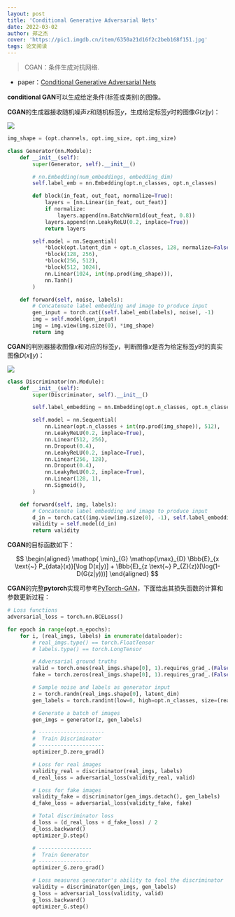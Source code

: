```yaml
---
layout: post
title: 'Conditional Generative Adversarial Nets'
date: 2022-03-02
author: 郑之杰
cover: 'https://pic1.imgdb.cn/item/6350a21d16f2c2beb168f151.jpg'
tags: 论文阅读
---
```


> CGAN：条件生成对抗网络.

- paper：[Conditional Generative Adversarial Nets](https://arxiv.org/abs/1411.1784)

**conditional GAN**可以生成给定条件(标签或类别)的图像。

**CGAN**的生成器接收随机噪声$z$和随机标签$y$，生成给定标签$y$时的图像$G(z\|y)$：

![](https://pic1.imgdb.cn/item/6350a2d116f2c2beb16978ce.jpg)

```python
img_shape = (opt.channels, opt.img_size, opt.img_size)

class Generator(nn.Module):
    def __init__(self):
        super(Generator, self).__init__()

        # nn.Embedding(num_embeddings, embedding_dim)
        self.label_emb = nn.Embedding(opt.n_classes, opt.n_classes)

        def block(in_feat, out_feat, normalize=True):
            layers = [nn.Linear(in_feat, out_feat)]
            if normalize:
                layers.append(nn.BatchNorm1d(out_feat, 0.8))
            layers.append(nn.LeakyReLU(0.2, inplace=True))
            return layers

        self.model = nn.Sequential(
            *block(opt.latent_dim + opt.n_classes, 128, normalize=False),
            *block(128, 256),
            *block(256, 512),
            *block(512, 1024),
            nn.Linear(1024, int(np.prod(img_shape))),
            nn.Tanh()
        )

    def forward(self, noise, labels):
        # Concatenate label embedding and image to produce input
        gen_input = torch.cat((self.label_emb(labels), noise), -1)
        img = self.model(gen_input)
        img = img.view(img.size(0), *img_shape)
        return img
```

**CGAN**的判别器接收图像$x$和对应的标签$y$，判断图像$x$是否为给定标签$y$时的真实图像$D(x\|y)$：

![](https://pic1.imgdb.cn/item/6350a3f616f2c2beb16a5f6a.jpg)

```python
class Discriminator(nn.Module):
    def __init__(self):
        super(Discriminator, self).__init__()

        self.label_embedding = nn.Embedding(opt.n_classes, opt.n_classes)

        self.model = nn.Sequential(
            nn.Linear(opt.n_classes + int(np.prod(img_shape)), 512),
            nn.LeakyReLU(0.2, inplace=True),
            nn.Linear(512, 256),
            nn.Dropout(0.4),
            nn.LeakyReLU(0.2, inplace=True),
            nn.Linear(256, 128),
            nn.Dropout(0.4),
            nn.LeakyReLU(0.2, inplace=True),
            nn.Linear(128, 1),
            nn.Sigmoid(),
        )

    def forward(self, img, labels):
        # Concatenate label embedding and image to produce input
        d_in = torch.cat((img.view(img.size(0), -1), self.label_embedding(labels)), -1)
        validity = self.model(d_in)
        return validity
```

**CGAN**的目标函数如下：

$$ \begin{aligned} \mathop{ \min}_{G} \mathop{\max}_{D}  \Bbb{E}_{x \text{~} P_{data}(x)}[\log D(x|y)] + \Bbb{E}_{z \text{~} P_{Z}(z)}[\log(1-D(G(z|y)))] \end{aligned} $$

**CGAN**的完整**pytorch**实现可参考[PyTorch-GAN](https://github.com/eriklindernoren/PyTorch-GAN/tree/master/implementations/cgan)，下面给出其损失函数的计算和参数更新过程：

```python
# Loss functions
adversarial_loss = torch.nn.BCELoss()

for epoch in range(opt.n_epochs):
    for i, (real_imgs, labels) in enumerate(dataloader):
        # real_imgs.type() == torch.FloatTensor
        # labels.type() == torch.LongTensor

        # Adversarial ground truths
        valid = torch.ones(real_imgs.shape[0], 1).requires_grad_.(False)
        fake = torch.zeros(real_imgs.shape[0], 1).requires_grad_.(False)

        # Sample noise and labels as generator input
        z = torch.randn(real_imgs.shape[0], latent_dim)
        gen_labels = torch.randint(low=0, high=opt.n_classes, size=(real_imgs.shape[0]))

        # Generate a batch of images
        gen_imgs = generator(z, gen_labels)

        # ---------------------
        #  Train Discriminator
        # ---------------------
        optimizer_D.zero_grad()

        # Loss for real images
        validity_real = discriminator(real_imgs, labels)
        d_real_loss = adversarial_loss(validity_real, valid)

        # Loss for fake images
        validity_fake = discriminator(gen_imgs.detach(), gen_labels)
        d_fake_loss = adversarial_loss(validity_fake, fake)

        # Total discriminator loss
        d_loss = (d_real_loss + d_fake_loss) / 2
        d_loss.backward()
        optimizer_D.step()

        # -----------------
        #  Train Generator
        # -----------------
        optimizer_G.zero_grad()

        # Loss measures generator's ability to fool the discriminator
        validity = discriminator(gen_imgs, gen_labels)
        g_loss = adversarial_loss(validity, valid)
        g_loss.backward()
        optimizer_G.step()
```